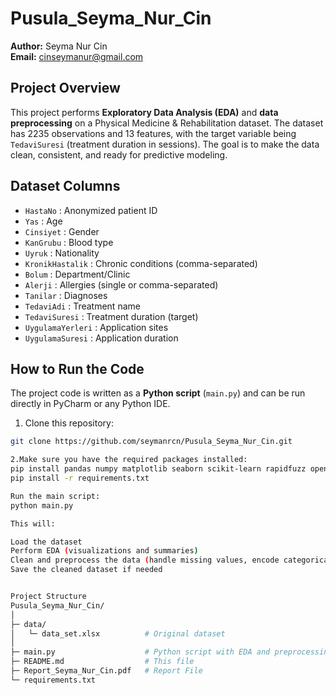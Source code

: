 # Pusula_Seyma_Nur_Cin

**Author:** Seyma Nur Cin  
**Email:** cinseymanur@gmail.com

## Project Overview
This project performs **Exploratory Data Analysis (EDA)** and **data preprocessing** on a Physical Medicine & Rehabilitation dataset. The dataset has 2235 observations and 13 features, with the target variable being `TedaviSuresi` (treatment duration in sessions). The goal is to make the data clean, consistent, and ready for predictive modeling.

## Dataset Columns
- `HastaNo` : Anonymized patient ID  
- `Yas` : Age  
- `Cinsiyet` : Gender  
- `KanGrubu` : Blood type  
- `Uyruk` : Nationality  
- `KronikHastalik` : Chronic conditions (comma-separated)  
- `Bolum` : Department/Clinic  
- `Alerji` : Allergies (single or comma-separated)  
- `Tanilar` : Diagnoses  
- `TedaviAdi` : Treatment name  
- `TedaviSuresi` : Treatment duration (target)  
- `UygulamaYerleri` : Application sites  
- `UygulamaSuresi` : Application duration  

## How to Run the Code
The project code is written as a **Python script** (`main.py`) and can be run directly in PyCharm or any Python IDE.

1. Clone this repository:
```bash
git clone https://github.com/seymanrcn/Pusula_Seyma_Nur_Cin.git

2.Make sure you have the required packages installed:
pip install pandas numpy matplotlib seaborn scikit-learn rapidfuzz openpyxl
pip install -r requirements.txt

Run the main script:
python main.py

This will:

Load the dataset
Perform EDA (visualizations and summaries)
Clean and preprocess the data (handle missing values, encode categorical variables, normalize numeric features)
Save the cleaned dataset if needed


Project Structure
Pusula_Seyma_Nur_Cin/
│
├─ data/
│   └─ data_set.xlsx          # Original dataset
│
├─ main.py                    # Python script with EDA and preprocessing
├─ README.md                  # This file
├─ Report_Seyma_Nur_Cin.pdf   # Report File
└─ requirements.txt
